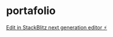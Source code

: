 # portafolio

[Edit in StackBlitz next generation editor ⚡️](https://stackblitz.com/~/github.com/yoquelvisdev08/portafolio)